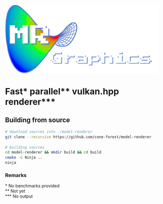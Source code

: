 ![mr. Graphics](./mr-graphics-logo.png) 
# Fast* parallel** vulkan.hpp renderer***

## Building from source
```bash
# download sources into ./model-renderer
git clone --recursive https://github.com/cone-forest/model-renderer

# building sources
cd model-renderer && mkdir build && cd build
cmake -G Ninja ..
ninja
```
    
### Remarks
\* No benchmarks provided
<br>
** Not yet
<br>
*** No output 